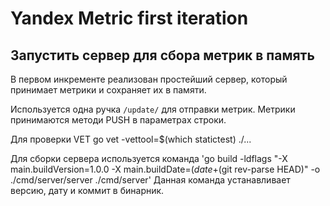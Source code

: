 # Yandex Metric first iteration

## Запустить сервер для сбора метрик в память

В первом инкременте реализован простейший сервер, который принимает метрики и сохраняет их в памяти.

Используется одна ручка `/update/` для отправки метрик. Метрики принимаются методи PUSH в параметрах строки.

Для проверки VET
go vet -vettool=$(which statictest) ./...

Для сборки сервера используется команда 'go build -ldflags "-X main.buildVersion=1.0.0 -X main.buildDate=$(date +%Y-%m-%d) -X main.buildCommit=$(git rev-parse HEAD)" -o ./cmd/server/server ./cmd/server'
Данная команда устанавливает версию, дату и коммит в бинарник.
